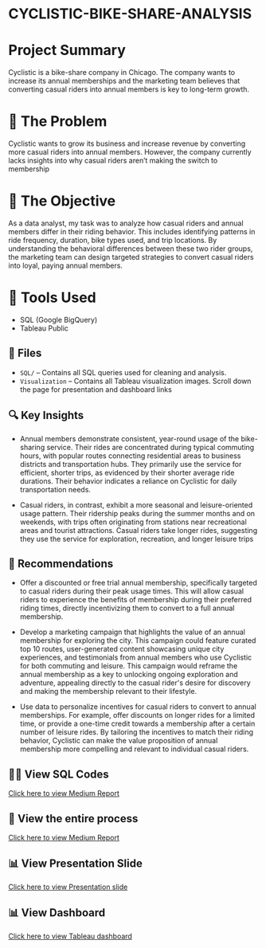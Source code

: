 # CYCLISTIC-BIKE-SHARE-ANALYSIS

# Project Summary
Cyclistic is a bike-share company in Chicago. The company wants to increase its annual memberships and the marketing team believes that converting casual riders into annual members is key to long-term growth.

# 🚨 The Problem 
Cyclistic wants to grow its business and increase revenue by converting more casual riders into annual members. However, the company currently lacks insights into why casual riders aren’t making the switch to membership

# 🎯  The Objective
As a data analyst, my task was to analyze how casual riders and annual members differ in their riding behavior. This includes identifying patterns in ride frequency, duration, bike types used, and trip locations. By understanding the behavioral differences between these two rider groups, the marketing team can design targeted strategies to convert casual riders into loyal, paying annual members.


# 🧰 Tools Used
- SQL (Google BigQuery)
- Tableau Public

## 📁 Files
- `SQL/` – Contains all SQL queries used for cleaning and analysis.
- `Visualization` – Contains all Tableau visualization images. Scroll down the page for presentation and dashboard links

## 🔍 Key Insights
- Annual members demonstrate consistent, year-round usage of the bike-sharing service. Their rides are concentrated during typical commuting hours, with popular routes connecting residential areas to business districts and transportation hubs. They primarily use the service for efficient, shorter trips, as evidenced by their shorter average ride durations. Their behavior indicates a reliance on Cyclistic for daily transportation needs.
  
- Casual riders, in contrast, exhibit a more seasonal and leisure-oriented usage pattern. Their ridership peaks during the summer months and on weekends, with trips often originating from stations near recreational areas and tourist attractions. Casual riders take longer rides, suggesting they use the service for exploration, recreation, and longer leisure trips

## 🎯 Recommendations
- Offer a discounted or free trial annual membership, specifically targeted to casual riders during their peak usage times. This will allow casual riders to experience the benefits of membership during their preferred riding times, directly incentivizing them to convert to a full annual membership.
  
- Develop a marketing campaign that highlights the value of an annual membership for exploring the city. This campaign could feature curated top 10 routes, user-generated content showcasing unique city experiences, and testimonials from annual members who use Cyclistic for both commuting and leisure. This campaign would reframe the annual membership as a key to unlocking ongoing exploration and adventure, appealing directly to the casual rider's desire for discovery and making the membership relevant to their lifestyle.
  
- Use data to personalize incentives for casual riders to convert to annual memberships. For example, offer discounts on longer rides for a limited time, or provide a one-time credit towards a membership after a certain number of leisure rides. By tailoring the incentives to match their riding behavior, Cyclistic can make the value proposition of annual membership more compelling and relevant to individual casual riders.

## 🧑‍💻 View SQL Codes 
[Click here to view Medium Report](https://github.com/tos-in1/Case_Study-Cyclistic_Bike_Share/tree/master/SQL)

## 📝 View the entire process 
[Click here to view Medium Report](https://medium.com/@tosin.folorunso01/unlocking-membership-growth-converting-casual-riders-into-annual-members-1e305e2db007)

## 📊 View Presentation Slide
[Click here to view Presentation slide](https://www.canva.com/design/DAGndjK9rVo/dqVnQuEHYucn_N_ht108oA/view?utm_content=DAGndjK9rVo&utm_campaign=share_your_design&utm_medium=link2&utm_source=shareyourdesignpanel)

## 📊 View Dashboard
[Click here to view Tableau dashboard](https://public.tableau.com/views/CyclisticBikeShareDashboard_17471525247210/Dashboard1-When?:language=en-US&:sid=&:redirect=auth&:display_count=n&:origin=viz_share_link)






